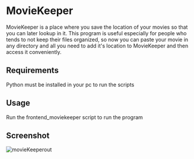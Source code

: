 # MovieKeeper
MovieKeeper is a place where you save the location of your movies so that you can later lookup in it. This program is useful especially for people who tends to not keep their files organized, so now you can paste your movie in any directory and all you need to add it's location to MovieKeeper and then access it conveniently.

## Requirements
Python must be installed in your pc to run the scripts

## Usage
Run the frontend_moviekeeper script to run the program

## Screenshot
![movieKeeperout](https://user-images.githubusercontent.com/85640206/121484676-14e64700-c9ed-11eb-98a3-523b1be33c76.png)
